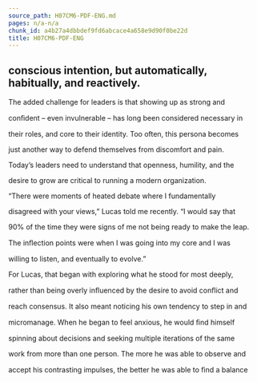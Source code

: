 ```yaml
---
source_path: H07CM6-PDF-ENG.md
pages: n/a-n/a
chunk_id: a4b27a4dbbdef9fd6abcace4a658e9d90f0be22d
title: H07CM6-PDF-ENG
---
```

## conscious intention, but automatically, habitually, and reactively.

The added challenge for leaders is that showing up as strong and

conﬁdent – even invulnerable – has long been considered necessary in

their roles, and core to their identity. Too often, this persona becomes

just another way to defend themselves from discomfort and pain.

Today’s leaders need to understand that openness, humility, and the

desire to grow are critical to running a modern organization.

“There were moments of heated debate where I fundamentally

disagreed with your views,” Lucas told me recently. “I would say that

90% of the time they were signs of me not being ready to make the leap.

The inﬂection points were when I was going into my core and I was

willing to listen, and eventually to evolve.”

For Lucas, that began with exploring what he stood for most deeply,

rather than being overly inﬂuenced by the desire to avoid conﬂict and

reach consensus. It also meant noticing his own tendency to step in and

micromanage. When he began to feel anxious, he would ﬁnd himself

spinning about decisions and seeking multiple iterations of the same

work from more than one person. The more he was able to observe and

accept his contrasting impulses, the better he was able to ﬁnd a balance

